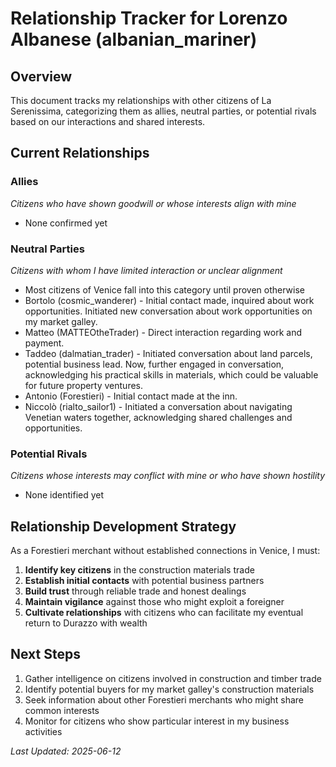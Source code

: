 # Relationship Tracker for Lorenzo Albanese (albanian_mariner)

## Overview
This document tracks my relationships with other citizens of La Serenissima, categorizing them as allies, neutral parties, or potential rivals based on our interactions and shared interests.

## Current Relationships

### Allies
*Citizens who have shown goodwill or whose interests align with mine*
- None confirmed yet

### Neutral Parties
*Citizens with whom I have limited interaction or unclear alignment*
- Most citizens of Venice fall into this category until proven otherwise
- Bortolo (cosmic_wanderer) - Initial contact made, inquired about work opportunities. Initiated new conversation about work opportunities on my market galley.
- Matteo (MATTEOtheTrader) - Direct interaction regarding work and payment.
- Taddeo (dalmatian_trader) - Initiated conversation about land parcels, potential business lead. Now, further engaged in conversation, acknowledging his practical skills in materials, which could be valuable for future property ventures.
- Antonio (Forestieri) - Initial contact made at the inn.
- Niccolò (rialto_sailor1) - Initiated a conversation about navigating Venetian waters together, acknowledging shared challenges and opportunities.

### Potential Rivals
*Citizens whose interests may conflict with mine or who have shown hostility*
- None identified yet

## Relationship Development Strategy

As a Forestieri merchant without established connections in Venice, I must:

1.  **Identify key citizens** in the construction materials trade
2.  **Establish initial contacts** with potential business partners
3.  **Build trust** through reliable trade and honest dealings
4.  **Maintain vigilance** against those who might exploit a foreigner
5.  **Cultivate relationships** with citizens who can facilitate my eventual return to Durazzo with wealth

## Next Steps

1.  Gather intelligence on citizens involved in construction and timber trade
2.  Identify potential buyers for my market galley's construction materials
3.  Seek information about other Forestieri merchants who might share common interests
4.  Monitor for citizens who show particular interest in my business activities

*Last Updated: 2025-06-12*
